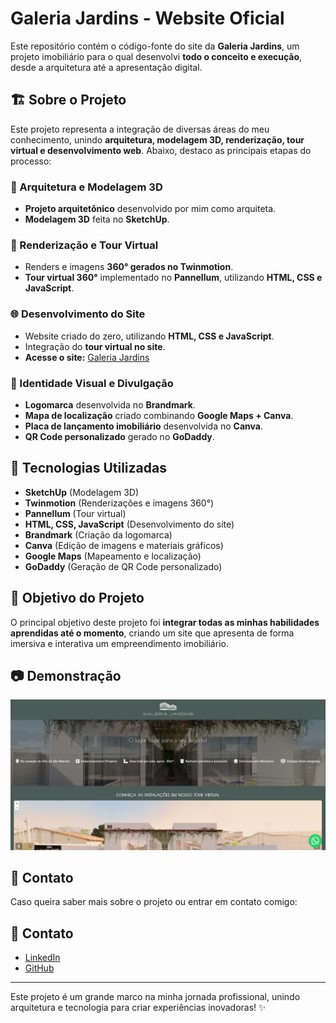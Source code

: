 # Galeria Jardins - Website Oficial

Este repositório contém o código-fonte do site da **Galeria Jardins**, um projeto imobiliário para o qual desenvolvi **todo o conceito e execução**, desde a arquitetura até a apresentação digital.

## 🏗️ Sobre o Projeto

Este projeto representa a integração de diversas áreas do meu conhecimento, unindo **arquitetura, modelagem 3D, renderização, tour virtual e desenvolvimento web**. Abaixo, destaco as principais etapas do processo:

### 📐 Arquitetura e Modelagem 3D
- **Projeto arquitetônico** desenvolvido por mim como arquiteta.
- **Modelagem 3D** feita no **SketchUp**.

### 🎨 Renderização e Tour Virtual
- Renders e imagens **360° gerados no Twinmotion**.
- **Tour virtual 360°** implementado no **Pannellum**, utilizando **HTML, CSS e JavaScript**.

### 🌐 Desenvolvimento do Site
- Website criado do zero, utilizando **HTML, CSS e JavaScript**.
- Integração do **tour virtual no site**.
- **Acesse o site:** [Galeria Jardins](https://qrco.de/bflt8t)

### 📌 Identidade Visual e Divulgação
- **Logomarca** desenvolvida no **Brandmark**.
- **Mapa de localização** criado combinando **Google Maps + Canva**.
- **Placa de lançamento imobiliário** desenvolvida no **Canva**.
- **QR Code personalizado** gerado no **GoDaddy**.

## 🚀 Tecnologias Utilizadas
- **SketchUp** (Modelagem 3D)
- **Twinmotion** (Renderizações e imagens 360°)
- **Pannellum** (Tour virtual)
- **HTML, CSS, JavaScript** (Desenvolvimento do site)
- **Brandmark** (Criação da logomarca)
- **Canva** (Edição de imagens e materiais gráficos)
- **Google Maps** (Mapeamento e localização)
- **GoDaddy** (Geração de QR Code personalizado)

## 🎯 Objetivo do Projeto
O principal objetivo deste projeto foi **integrar todas as minhas habilidades aprendidas até o momento**, criando um site que apresenta de forma imersiva e interativa um empreendimento imobiliário.

## 📷 Demonstração
![Galeria Jardins](printsite.png)

## 📩 Contato
Caso queira saber mais sobre o projeto ou entrar em contato comigo:
## 📩 Contato  
- [LinkedIn](https://www.linkedin.com/in/laranegreiros/)  
- [GitHub](https://github.com/larangrs)  

---
Este projeto é um grande marco na minha jornada profissional, unindo arquitetura e tecnologia para criar experiências inovadoras! ✨

